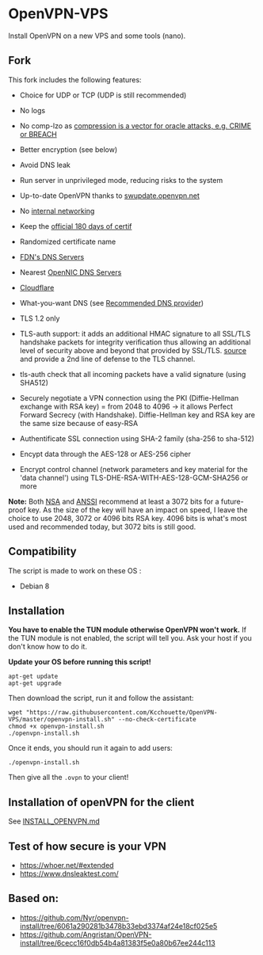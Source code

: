 # OpenVPN-VPS

Install OpenVPN on a new VPS and some tools (nano).

## Fork

This fork includes the following features:

- Choice for UDP or TCP (UDP is still recommended)
- No logs
- No comp-lzo as [compression is a vector for oracle attacks, e.g. CRIME or BREACH](https://github.com/BetterCrypto/Applied-Crypto-Hardening/pull/91#issuecomment-75388575)
- Better encryption (see below)
- Avoid DNS leak
- Run server in unprivileged mode, reducing risks to the system
- Up-to-date OpenVPN thanks to [swupdate.openvpn.net](https://community.openvpn.net/openvpn/wiki/OpenvpnSoftwareRepos)
- No [internal networking](https://github.com/Nyr/openvpn-install/commit/6d51476047d6d7a610f292f9bbd6da75d2d8f96e)
- Keep the [official 180 days of certif](https://github.com/Nyr/openvpn-install/commit/9c0579052f149dd46cc59b1b8bee53f3d54dc785)
- Randomized certificate name

- [FDN's DNS Servers](https://www.fdn.fr/actions/dns/)
- Nearest [OpenNIC DNS Servers](https://www.opennicproject.org/)
- [Cloudflare](https://1.1.1.1/)
- What-you-want DNS (see [Recommended DNS provider](https://github.com/Kcchouette/OpenVPN-VPS/blob/master/Recommended_DNS_provider.md))

- TLS 1.2 only
- TLS-auth support: it adds an additional HMAC signature to all SSL/TLS handshake packets for integrity verification thus allowing an additional level of security above and beyond that provided by SSL/TLS. [source](https://openvpn.net/index.php/open-source/documentation/howto.html#security) and provide a 2nd line of defense to the TLS channel.

- tls-auth check that all incoming packets have a valid signature (using SHA512)
- Securely negotiate a VPN connection using the PKI (Diffie-Hellman exchange with RSA key) = from 2048 to 4096 -> it allows Perfect Forward Secrecy (with Handshake). Diffie-Hellman key and RSA key are the same size because of easy-RSA
- Authentificate SSL connection using SHA-2 family (sha-256 to sha-512)
- Encypt data through the AES-128 or AES-256 cipher
- Encrypt control channel (network parameters and key material for the 'data channel') using TLS-DHE-RSA-WITH-AES-128-GCM-SHA256 or more

**Note:** Both [NSA](https://cryptome.org/2016/01/CNSA-Suite-and-Quantum-Computing-FAQ.pdf) and [ANSSI](https://www.ssi.gouv.fr/uploads/2015/01/RGS_v-2-0_B1.pdf) recommend at least a 3072 bits for a future-proof key. As the size of the key will have an impact on speed, I leave the choice to use 2048, 3072 or 4096 bits RSA key. 4096 bits is what's most used and recommended today, but 3072 bits is still good.

## Compatibility

The script is made to work on these OS :

- Debian 8

## Installation

**You have to enable the TUN module otherwise OpenVPN won't work.** If the TUN module is not enabled, the script will tell you. Ask your host if you don't know how to do it.

**Update your OS before running this script!**

```
apt-get update
apt-get upgrade
```

Then download the script, run it and follow the assistant:

```
wget "https://raw.githubusercontent.com/Kcchouette/OpenVPN-VPS/master/openvpn-install.sh" --no-check-certificate
chmod +x openvpn-install.sh
./openvpn-install.sh
```

Once it ends, you should run it again to add users:

```
./openvpn-install.sh
```

Then give all the `.ovpn` to your client!

## Installation of openVPN for the client

See [INSTALL_OPENVPN.md](https://github.com/Kcchouette/OpenVPN-VPS/blob/master/INSTALL_OPENVPN.md)

## Test of how secure is your VPN

 * https://whoer.net/#extended
 * https://www.dnsleaktest.com/

## Based on:

- https://github.com/Nyr/openvpn-install/tree/6061a290281b3478b33ebd3374af24e18cf025e5
- https://github.com/Angristan/OpenVPN-install/tree/6cecc16f0db54b4a81383f5e0a80b67ee244c113

